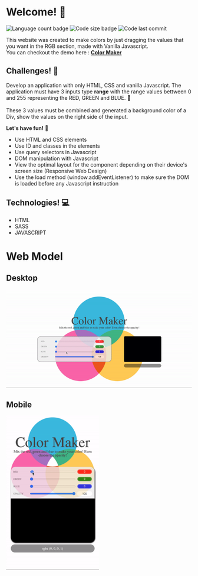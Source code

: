 # Welcome! 👋

![Language count badge](https://img.shields.io/github/languages/count/GustavoMatsunaga/color_maker)
![Code size badge](https://img.shields.io/github/languages/code-size/GustavoMatsunaga/color_maker)
![Code last commit](https://img.shields.io/github/last-commit/GustavoMatsunaga/color_maker)

This website was created to make colors by just dragging the values that you want in the RGB section, made with Vanilla Javascript.
</br>
You can checkout the demo here : <strong><a href="https://gustavomatsunaga.github.io/color_maker/" target="_blank">Color Maker</a></strong>

## Challenges! :pushpin:

Develop an application with only HTML, CSS and vanilla Javascript. The application must have 3 inputs type <strong>range</strong> with the range values bettween 0 and 255 representing the RED, GREEN and BLUE. :art: </br> </br>
These 3 values must be combined and generated a background color of a Div, show the values on the right side of the input.

**Let's have fun!** 🚀

<ul>
    <li>Use HTML and CSS elements</li>
    <li>Use ID and classes in the elements</li>
    <li>Use query selectors in Javascript</li>
    <li>DOM manipulation with Javascript</li>
    <li>View the optimal layout for the component depending on their device's screen size (Responsive Web Design)</li>
    <li>Use the load method (window.addEventListener) to make sure the DOM is loaded before any Javascript instruction</li>
</ul>

## Technologies! :computer:

<ul>
    <li>HTML</li>
    <li>SASS</li>
    <li>JAVASCRIPT</li>
</ul>

# Web Model

## Desktop

![Gif preview for the desktop Color Mark](./images/github/githubDesktop.gif)

## Mobile
<div style="width:50%">

![Gif preview for the mobile Color Mark](./images/github/githubMobile.gif)

</div>